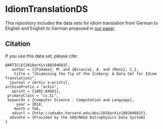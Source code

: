 # IdiomTranslationDS

This repository includes the data sets for idiom translation from German to English and English to German proposed in [our paper](https://arxiv.org/abs/1802.04681).

## Citation

If you use this data set, please cite:
```
@ARTICLE{2018arXiv180204681F,
   author = {{Fadaee}, M. and {Bisazza}, A. and {Monz}, C.},
    title = "{Examining the Tip of the Iceberg: A Data Set for Idiom Translation}",
  journal = {ArXiv e-prints},
archivePrefix = "arXiv",
   eprint = {1802.04681},
 primaryClass = "cs.CL",
 keywords = {Computer Science - Computation and Language},
     year = 2018,
    month = feb,
   adsurl = {http://adsabs.harvard.edu/abs/2018arXiv180204681F},
  adsnote = {Provided by the SAO/NASA Astrophysics Data System}
}
